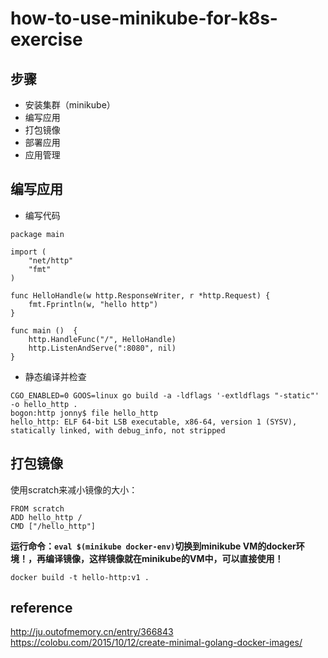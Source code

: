 # how-to-use-minikube-for-k8s-exercise

## 步骤
- 安装集群（minikube）
- 编写应用
- 打包镜像
- 部署应用
- 应用管理

## 编写应用
- 编写代码
```
package main

import (
	"net/http"
	"fmt"
)

func HelloHandle(w http.ResponseWriter, r *http.Request) {
	fmt.Fprintln(w, "hello http")
}

func main ()  {
	http.HandleFunc("/", HelloHandle)
	http.ListenAndServe(":8080", nil)
}
```
- 静态编译并检查
```
CGO_ENABLED=0 GOOS=linux go build -a -ldflags '-extldflags "-static"' -o hello_http .
bogon:http jonny$ file hello_http
hello_http: ELF 64-bit LSB executable, x86-64, version 1 (SYSV), statically linked, with debug_info, not stripped
```
## 打包镜像
使用scratch来减小镜像的大小：
```
FROM scratch
ADD hello_http /
CMD ["/hello_http"]
```
**运行命令：`eval $(minikube docker-env)`切换到minikube VM的docker环境！，再编译镜像，这样镜像就在minikube的VM中，可以直接使用！**
```
docker build -t hello-http:v1 .
```

## reference
http://ju.outofmemory.cn/entry/366843  
https://colobu.com/2015/10/12/create-minimal-golang-docker-images/  

